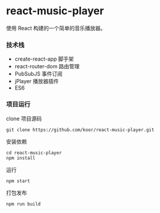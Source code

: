 # react-music-player
使用 React 构建的一个简单的音乐播放器。

### 技术栈
 - create-react-app 脚手架
 - react-router-dom 路由管理
 - PubSubJS 事件订阅
 - jPlayer 播放器插件
 - ES6


### 项目运行

clone 项目源码
```
git clone https://github.com/koor/react-music-player.git
```

安装依赖
```
cd react-music-player
npm install
```

运行
```
npm start
```

打包发布
```
npm run build
```
